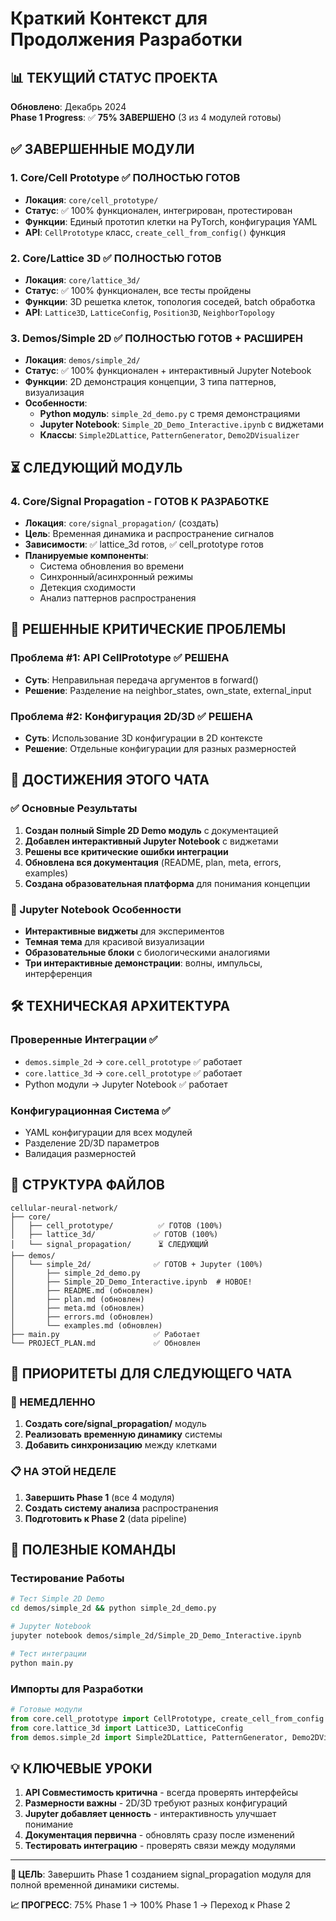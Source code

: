 # Краткий Контекст для Продолжения Разработки

## 📊 ТЕКУЩИЙ СТАТУС ПРОЕКТА

**Обновлено**: Декабрь 2024  
**Phase 1 Progress**: ✅ **75% ЗАВЕРШЕНО** (3 из 4 модулей готовы)

## ✅ ЗАВЕРШЕННЫЕ МОДУЛИ

### 1. Core/Cell Prototype ✅ **ПОЛНОСТЬЮ ГОТОВ**

- **Локация**: `core/cell_prototype/`
- **Статус**: ✅ 100% функционален, интегрирован, протестирован
- **Функции**: Единый прототип клетки на PyTorch, конфигурация YAML
- **API**: `CellPrototype` класс, `create_cell_from_config()` функция

### 2. Core/Lattice 3D ✅ **ПОЛНОСТЬЮ ГОТОВ**

- **Локация**: `core/lattice_3d/`
- **Статус**: ✅ 100% функционален, все тесты пройдены
- **Функции**: 3D решетка клеток, топология соседей, batch обработка
- **API**: `Lattice3D`, `LatticeConfig`, `Position3D`, `NeighborTopology`

### 3. Demos/Simple 2D ✅ **ПОЛНОСТЬЮ ГОТОВ + РАСШИРЕН**

- **Локация**: `demos/simple_2d/`
- **Статус**: ✅ 100% функционален + интерактивный Jupyter Notebook
- **Функции**: 2D демонстрация концепции, 3 типа паттернов, визуализация
- **Особенности**:
  - **Python модуль**: `simple_2d_demo.py` с тремя демонстрациями
  - **Jupyter Notebook**: `Simple_2D_Demo_Interactive.ipynb` с виджетами
  - **Классы**: `Simple2DLattice`, `PatternGenerator`, `Demo2DVisualizer`

## ⏳ СЛЕДУЮЩИЙ МОДУЛЬ

### 4. Core/Signal Propagation - **ГОТОВ К РАЗРАБОТКЕ**

- **Локация**: `core/signal_propagation/` (создать)
- **Цель**: Временная динамика и распространение сигналов
- **Зависимости**: ✅ lattice_3d готов, ✅ cell_prototype готов
- **Планируемые компоненты**:
  - Система обновления во времени
  - Синхронный/асинхронный режимы
  - Детекция сходимости
  - Анализ паттернов распространения

## 🚨 РЕШЕННЫЕ КРИТИЧЕСКИЕ ПРОБЛЕМЫ

### Проблема #1: API CellPrototype ✅ РЕШЕНА

- **Суть**: Неправильная передача аргументов в forward()
- **Решение**: Разделение на neighbor_states, own_state, external_input

### Проблема #2: Конфигурация 2D/3D ✅ РЕШЕНА

- **Суть**: Использование 3D конфигурации в 2D контексте
- **Решение**: Отдельные конфигурации для разных размерностей

## 🎯 ДОСТИЖЕНИЯ ЭТОГО ЧАТА

### ✅ Основные Результаты

1. **Создан полный Simple 2D Demo модуль** с документацией
2. **Добавлен интерактивный Jupyter Notebook** с виджетами
3. **Решены все критические ошибки интеграции**
4. **Обновлена вся документация** (README, plan, meta, errors, examples)
5. **Создана образовательная платформа** для понимания концепции

### 📓 Jupyter Notebook Особенности

- **Интерактивные виджеты** для экспериментов
- **Темная тема** для красивой визуализации
- **Образовательные блоки** с биологическими аналогиями
- **Три интерактивные демонстрации**: волны, импульсы, интерференция

## 🛠️ ТЕХНИЧЕСКАЯ АРХИТЕКТУРА

### Проверенные Интеграции ✅

- `demos.simple_2d` → `core.cell_prototype` ✅ работает
- `core.lattice_3d` → `core.cell_prototype` ✅ работает
- Python модули → Jupyter Notebook ✅ работает

### Конфигурационная Система ✅

- YAML конфигурации для всех модулей
- Разделение 2D/3D параметров
- Валидация размерностей

## 📂 СТРУКТУРА ФАЙЛОВ

```
cellular-neural-network/
├── core/
│   ├── cell_prototype/          ✅ ГОТОВ (100%)
│   ├── lattice_3d/             ✅ ГОТОВ (100%)
│   └── signal_propagation/      ⏳ СЛЕДУЮЩИЙ
├── demos/
│   └── simple_2d/              ✅ ГОТОВ + Jupyter (100%)
│       ├── simple_2d_demo.py
│       ├── Simple_2D_Demo_Interactive.ipynb  # НОВОЕ!
│       ├── README.md (обновлен)
│       ├── plan.md (обновлен)
│       ├── meta.md (обновлен)
│       ├── errors.md (обновлен)
│       └── examples.md (обновлен)
├── main.py                     ✅ Работает
└── PROJECT_PLAN.md             ✅ Обновлен
```

## 🎯 ПРИОРИТЕТЫ ДЛЯ СЛЕДУЮЩЕГО ЧАТА

### 🚀 НЕМЕДЛЕННО

1. **Создать core/signal_propagation/** модуль
2. **Реализовать временную динамику** системы
3. **Добавить синхронизацию** между клетками

### 📋 НА ЭТОЙ НЕДЕЛЕ

1. **Завершить Phase 1** (все 4 модуля)
2. **Создать систему анализа** распространения
3. **Подготовить к Phase 2** (data pipeline)

## 🔗 ПОЛЕЗНЫЕ КОМАНДЫ

### Тестирование Работы

```bash
# Тест Simple 2D Demo
cd demos/simple_2d && python simple_2d_demo.py

# Jupyter Notebook
jupyter notebook demos/simple_2d/Simple_2D_Demo_Interactive.ipynb

# Тест интеграции
python main.py
```

### Импорты для Разработки

```python
# Готовые модули
from core.cell_prototype import CellPrototype, create_cell_from_config
from core.lattice_3d import Lattice3D, LatticeConfig
from demos.simple_2d import Simple2DLattice, PatternGenerator, Demo2DVisualizer
```

## 💡 КЛЮЧЕВЫЕ УРОКИ

1. **API Совместимость критична** - всегда проверять интерфейсы
2. **Размерности важны** - 2D/3D требуют разных конфигураций
3. **Jupyter добавляет ценность** - интерактивность улучшает понимание
4. **Документация первична** - обновлять сразу после изменений
5. **Тестировать интеграцию** - проверять связи между модулями

---

**🎯 ЦЕЛЬ**: Завершить Phase 1 созданием signal_propagation модуля для полной временной динамики системы.

**📈 ПРОГРЕСС**: 75% Phase 1 → 100% Phase 1 → Переход к Phase 2
